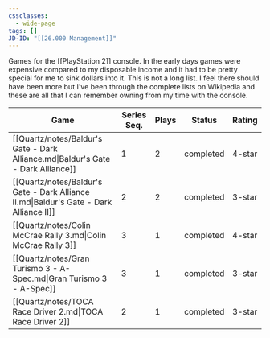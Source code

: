 ```yaml
---
cssclasses:
  - wide-page
tags: []
JD-ID: "[[26.000 Management]]"
---
```

Games for the [[PlayStation 2]] console. In the early days games were expensive compared to my disposable income and it had to be pretty special for me to sink dollars into it. This is not a long list. I feel there should have been more but I've been through the complete lists on Wikipedia and these are all that I can remember owning from my time with the console.

<!-- QueryToSerialize: table without id file.link as Game, sequence as "Series Seq.", playthroughs as "Plays",split( filter(file.tags, (t) => startswith(t, "#status") )[0], "/" )[1] as Status, split( filter(file.tags, (t) => startswith(t, "#rating") )[0], "/" )[1] as Rating from #video-game and #platform/playstation-2 sort file.name -->
<!-- SerializedQuery: table without id file.link as Game, sequence as "Series Seq.", playthroughs as "Plays",split( filter(file.tags, (t) => startswith(t, "#status") )[0], "/" )[1] as Status, split( filter(file.tags, (t) => startswith(t, "#rating") )[0], "/" )[1] as Rating from #video-game and #platform/playstation-2 sort file.name -->

| Game                                                                                   | Series Seq. | Plays | Status    | Rating |
| -------------------------------------------------------------------------------------- | ----------- | ----- | --------- | ------ |
| [[Quartz/notes/Baldur's Gate - Dark Alliance.md\|Baldur's Gate - Dark Alliance]]       | 1           | 2     | completed | 4-star |
| [[Quartz/notes/Baldur's Gate - Dark Alliance II.md\|Baldur's Gate - Dark Alliance II]] | 2           | 2     | completed | 3-star |
| [[Quartz/notes/Colin McCrae Rally 3.md\|Colin McCrae Rally 3]]                         | 3           | 1     | completed | 4-star |
| [[Quartz/notes/Gran Turismo 3 - A-Spec.md\|Gran Turismo 3 - A-Spec]]                   | 3           | 1     | completed | 3-star |
| [[Quartz/notes/TOCA Race Driver 2.md\|TOCA Race Driver 2]]                             | 2           | 1     | completed | 3-star |
<!-- SerializedQuery END -->
